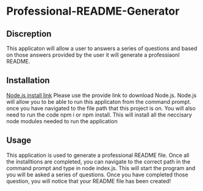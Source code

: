 # Professional-README-Generator

## Discreption

This applicaton will allow a user to answers a series of questions and based on those answers provided by the user it will generate a professiaonl README. 

## Installation

<a href='https://nodejs.org/en/'>Node.js install link</a> 
Please use the provide link to download Node.js. Node.js will allow you to be able to run this applicaton from the command prompt. once you have navigated to the file path that this project is on. You will also need to run the code npm i or npm install. This will install all the neccisary node modules needed to run the application 

## Usage

This application is used to generate a professional README file. Once all the installtions are completed, you can navigate to the correct path in the command prompt and type in node index.js. This will start the program and you will be asked a series of questions. Once you have completed those question, you will notice that your README file has been created! 